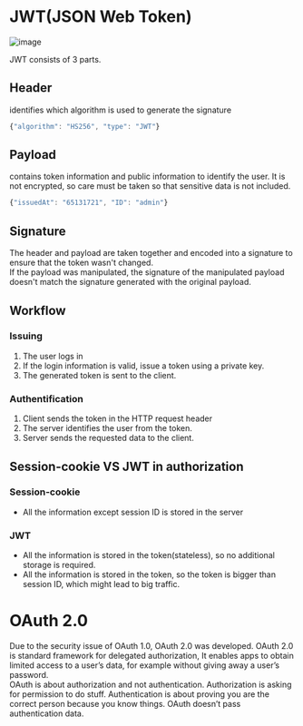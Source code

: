 # JWT(JSON Web Token)
![image](https://user-images.githubusercontent.com/67142421/183502457-7ba21a27-068e-4421-9670-e1f1736208ca.png)

JWT consists of 3 parts.
## Header
identifies which algorithm is used to generate the signature
~~~javascript
{"algorithm": "HS256", "type": "JWT"}
~~~
## Payload
contains token information and public information to identify the user. It is not encrypted, so care must be taken so that sensitive data is not included.
~~~javascript
{"issuedAt": "65131721", "ID": "admin"}
~~~
## Signature
The header and payload are taken together and encoded into a signature to ensure that the token wasn't changed.<br>
If the payload was manipulated, the signature of the manipulated payload doesn't match the signature generated with the original payload.

## Workflow
### Issuing
1. The user logs in
2. If the login information is valid, issue a token using a private key.
3. The generated token is sent to the client.
### Authentification
1. Client sends the token in the HTTP request header
2. The server identifies the user from the token.
3. Server sends the requested data to the client.

## Session-cookie VS JWT in authorization
### Session-cookie
- All the information except session ID is stored in the server
### JWT
- All the information is stored in the token(stateless), so no additional storage is required.
- All the information is stored in the token, so the token is bigger than session ID, which might lead to big traffic.

# OAuth 2.0
Due to the security issue of OAuth 1.0, OAuth 2.0 was developed.
OAuth 2.0 is standard framework for delegated authorization, It enables apps to obtain limited access to a user’s data, for example without giving away a user’s password.<br>
OAuth is about authorization and not authentication. Authorization is asking for permission to do stuff. Authentication is about proving you are the correct person because you know things. OAuth doesn’t pass authentication data.
